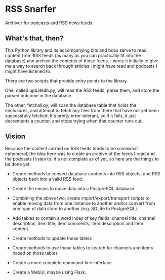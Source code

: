 # RSS Snarfer

Archiver for podcasts and RSS news feeds

## What's that, then?

This Python library and its accompanying bits and bobs serve to read
content from RSS feeds (as many as you can practically fit into the
database) and archive the contents of those feeds.  I wrote it
initially to give me a way to search back through articles I might
have read and podcasts I might have listened to.

There are two scripts that provide entry points to the library.

One, called updatedb.py, will read the RSS feeds, parse them, and
store the parsed outcome in the database.

The other, fetchall.py, will scan the database table that holds the
enclosures, and attempt to fetch any files from there that have not
yet been successfully fetched.  It's pretty error-tolerant, so if it
fails, it just decrements a counter, and stops trying when that
counter runs out.

## Vision

Because the content carried on RSS feeds tends to be somewhat
ephemeral, the idea here was to create an archive of the feeds I read
and the podcasts I listen to.  It's not complete as of yet, so here
are the things to be done yet:

 * Create methods to convert database contents into RSS objects, and
   RSS objects back into a valid RSS feed.

 * Create the means to move data into a PostgreSQL database

 * Combining the above two, create import/export/transport scripts to
   enable moving data from one instance to another and/or convert from
   one type of data store to another (e.g. SQLite to PostgreSQL).

 * Add tables to contain a word index of key fields: channel title,
   channel description, item title, item comments, item description
   and item content.

 * Create methods to update those tables

 * Create methods to use those tables to search for channels and items
   based on those tables

 * Create a more complete command-line interface

 * Create a WebUI, maybe using Flask.
